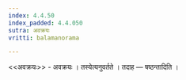 ```yaml
---
index: 4.4.50
index_padded: 4.4.050
sutra: अवक्रयः
vritti: balamanorama

---
```

<<अवक्रयः>> - अवक्रयः । तस्येत्यनुवर्तते । तदाह — षष्ठन्तादिति । 